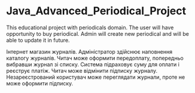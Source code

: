 # Java_Advanced_Periodical_Project
This educational project with periodicals domain. The user will have opportunity to buy periodical. Admin will create new periodical and will be able to update it in future.

Інтернет магазин журналів.
Адміністратор здійснює наповнення каталогу журналів.
Читач може оформити передоплату, попередньо вибравши журнал зі списку.
Система підраховує суму для оплати і реєструє платіж.
Читач може відмінити підписку журналу.
Незареєстрований користувач може переглядати журнали, проте не може оформити підписку.
